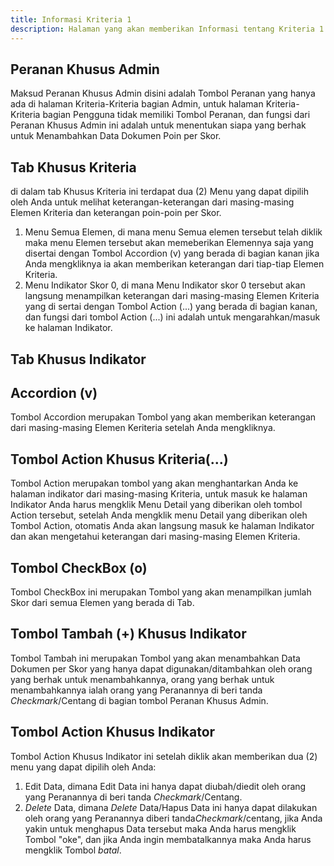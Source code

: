 ```yaml
---
title: Informasi Kriteria 1
description: Halaman yang akan memberikan Informasi tentang Kriteria 1
---
```


## Peranan Khusus Admin
Maksud Peranan Khusus Admin disini adalah Tombol Peranan yang hanya ada di halaman Kriteria-Kriteria bagian Admin, untuk halaman Kriteria-Kriteria bagian Pengguna tidak memiliki Tombol Peranan, dan fungsi dari Peranan Khusus Admin ini adalah untuk menentukan siapa yang berhak untuk Menambahkan Data Dokumen Poin per Skor.

## Tab Khusus Kriteria
di dalam tab Khusus Kriteria ini terdapat dua (2) Menu yang dapat dipilih oleh Anda untuk melihat keterangan-keterangan dari masing-masing Elemen Kriteria dan keterangan poin-poin per Skor.
1. Menu Semua Elemen, di mana menu Semua elemen tersebut telah diklik maka menu Elemen tersebut akan memeberikan Elemennya saja yang disertai dengan Tombol Accordion (v) yang berada di bagian kanan jika Anda mengkliknya ia akan memberikan keterangan dari tiap-tiap Elemen Kriteria.
1. Menu Indikator Skor 0, di mana Menu Indikator skor 0 tersebut akan langsung menampilkan keterangan dari masing-masing Elemen Kriteria yang di sertai dengan Tombol Action (...) yang berada di bagian kanan, dan fungsi dari tombol Action (...) ini adalah untuk mengarahkan/masuk ke halaman Indikator.

## Tab Khusus Indikator

## Accordion (v)
Tombol Accordion merupakan Tombol yang akan memberikan keterangan dari masing-masing Elemen Keriteria setelah Anda mengkliknya.

## Tombol Action Khusus Kriteria(...)
Tombol Action merupakan tombol yang akan menghantarkan Anda ke halaman indikator dari masing-masing Kriteria, untuk masuk ke halaman Indikator Anda harus mengklik Menu Detail yang diberikan oleh tombol Action tersebut, setelah Anda mengklik menu Detail yang diberikan oleh Tombol Action, otomatis Anda akan langsung masuk ke halaman Indikator dan akan mengetahui keterangan dari masing-masing Elemen Kriteria. 

## Tombol CheckBox (o)
Tombol CheckBox ini merupakan Tombol yang akan menampilkan jumlah Skor dari semua Elemen yang berada di Tab.

## Tombol Tambah (+) Khusus Indikator
Tombol Tambah ini merupakan Tombol yang akan menambahkan Data Dokumen per Skor yang hanya dapat digunakan/ditambahkan oleh orang yang berhak untuk menambahkannya, orang yang berhak untuk menambahkannya ialah orang yang Peranannya di beri tanda *Checkmark*/Centang di bagian tombol Peranan Khusus Admin.

## Tombol Action Khusus Indikator
Tombol Action Khusus Indikator ini setelah diklik akan memberikan dua (2) menu yang dapat dipilih oleh Anda:

1. Edit Data, dimana Edit Data ini hanya dapat diubah/diedit oleh orang yang Peranannya di beri tanda *Checkmark*/Centang.
1. *Delete* Data, dimana *Delete* Data/Hapus Data ini hanya dapat dilakukan oleh orang yang Peranannya diberi tanda*Checkmark*/centang, jika Anda yakin untuk menghapus Data tersebut maka Anda harus mengklik Tombol "oke", dan jika Anda ingin membatalkannya maka Anda harus mengklik Tombol *batal*.


